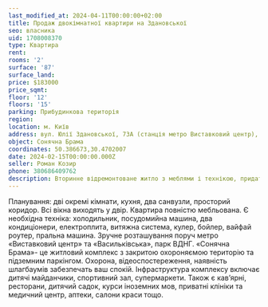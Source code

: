 ```yaml
---
last_modified_at: 2024-04-11T00:00:00+02:00
title: Продаж двокімнатної квартири на Здановської
seo: власника
uid: 1708008370
type: Квартира
rent:
rooms: '2'
surface: '87'
surface_land:
price: $183000
price_sqmt:
floor: '12'
floors: '15'
parking: Прибудинкова територія
region:
location: м. Київ
address: вул. Юлії Здановської, 73А (станція метро Виставковий центр), Голосіївський район
object: Сонячна Брама
coordinates: 50.386673,30.4702007
date: 2024-02-15T00:00:00.000Z
seller: Роман Козир
phone: 380686409762
description: Вторинне відремонтоване житло з меблями і технікою, придатне і готове для проживання
---
```


Планування: дві окремі кімнати, кухня, два санвузли, просторий коридор. Всі вікна виходять у двір. Квартира повністю мебльована. Є необхідна техніка: холодильник, посудомийна машина, два кондиціонери, електроплита, витяжна система, кулер, бойлер, вайфай роутер, пральна машина. Зручне розташування поруч метро «Виставковий центр» та «Васильківська», парк ВДНГ. «Сонячна Брама»- це житловий комплекс з закритою охороняємою територію та підземним паркінгом. Охорона, відеоспостереження, наявність шлагбаумів забезпечать ваш спокій. Інфраструктура комплексу включає дитячі майданчики, спортивний зал, супермаркети. Також є кавʼярні, ресторани, дитячий садок, курси іноземних мов, приватні клініки та медичний центр, аптеки, салони краси тощо.
